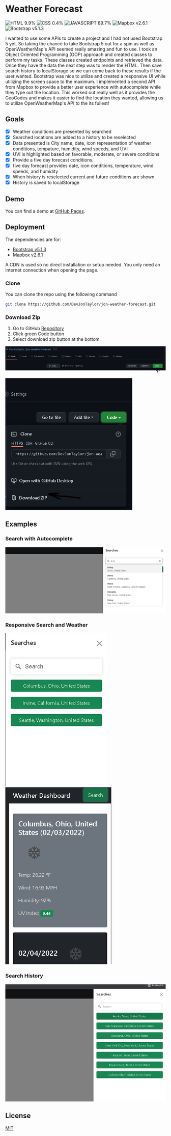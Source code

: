 # Weather Forecast
![HTML 9.9%](https://img.shields.io/badge/HTML-9.9%25-%23dd4b25?logo=html5&style=plastic)
![CSS 0.4%](https://img.shields.io/badge/CSS-0.4%25-%23146eb0?logo=css3&style=plastic)
![JAVASCRIPT 89.7%](https://img.shields.io/badge/JavaScript-89.7%25-%23e9d44d?logo=javascript&style=plastic)
![Mapbox v2.6.1](https://img.shields.io/badge/Mapbox-v2.6.1-%230769ad?logo=mapbox&style=plastic)
![Bootstrap v5.1.3](https://img.shields.io/badge/Bootstrap-v5.1.3-%238211f9?logo=bootstrap&style=plastic)

I wanted to use some APIs to create a project and I had not used Bootstrap 5 yet.  So taking the chance to take Bootstrap 5 out for a spin as well as OpenWeatherMap's API seemed really amazing and fun to use.  I took an Object Oriented Programming (OOP) approach and created classes to perform my tasks.  These classes created endpoints and retrieved the data.  Once they have the data the next step was to render the HTML.  Then save search history to localStorage so we can come back to these results if the user wanted.  Bootstrap was nice to utilize and created a responsive UI while utilizing the screen space to the maximum.  I implemented a second API from Mapbox to provide a better user experience with autocomplete while they type out the location.  This worked out really well as it provides the GeoCodes and makes it easier to find the location they wanted, allowing us to utilize OpenWeatherMap's API to the its fullest!

## Goals
- [x] Weather conditions are presented by searched
- [x] Searched locations are added to a history to be reselected
- [x] Data presented is City name, date, icon representation of weather conditions, tempature, humidity, wind speeds, and UVI
- [x] UVI is highlighted based on favorable, moderate, or severe conditions
- [x] Provide a five day forecast conditions.
- [x] five day forecast provides date, icon conditions, temperature, wind speeds, and humidity
- [x] When history is reselected current and future conditions are shown.
- [x] History is saved to localStorage

## Demo
You can find a demo at [GitHub Pages](https://devjontaylor.github.io/jon-weather-forecast/).
## Deployment

The dependencies are for:
- [Bootstrap v5.1.3](https://getbootstrap.com/)
- [Mapbox v2.6.1](https://docs.mapbox.com/)  

A CDN is used so no direct installation or setup needed. You only need an internet connection when opening the page.

### Clone
You can clone the repo using the following command

```bash
git clone https://github.com/DevJonTaylor/jon-weather-forecast.git
```
### Download Zip

1. Go to GitHub [Repository](https://github.com/DevJonTaylor/jon-weather-forecast)
2. Click green Code button
3. Select download zip button at the bottom.

![Code Button](./assets/images/code_button.png)

![Download Zip](./assets/images/download_zip.png)


## Examples

### Search with Autocomplete

![autocomplete](./assets/images/autocomplete.png)

### Responsive Search and Weather
![Responsive Search](./assets/images/responsive_search.png)
![Responsive Weather](./assets/images/responsive_weather.png)

### Search History

![Search History](./assets/images/search_history.png)

## License

[MIT](./LICENSE)